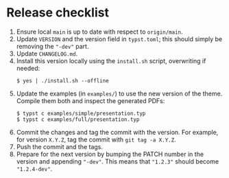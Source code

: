 # Release checklist
1. Ensure local `main` is up to date with respect to `origin/main`.
2. Update `VERSION` and the version field in `typst.toml`; this should simply be removing the
   `"-dev"` part.
3. Update `CHANGELOG.md`.
4. Install this version locally using the `install.sh` script, overwriting if needed:
   ```console
   $ yes | ./install.sh --offline
   ```
5. Update the examples (in `examples/`) to use the new version of the theme. Compile them both and
   inspect the generated PDFs:
   ```console
   $ typst c examples/simple/presentation.typ
   $ typst c examples/full/presentation.typ
   ```
6. Commit the changes and tag the commit with the version. For example, for version `X.Y.Z`, tag
   the commit with `git tag -a X.Y.Z`.
7. Push the commit and the tags.
8. Prepare for the next version by bumping the PATCH number in the version and appending `"-dev"`.
   This means that `"1.2.3"` should become `"1.2.4-dev"`.
